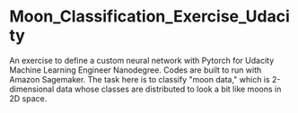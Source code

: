 # Moon_Classification_Exercise_Udacity
An exercise to define a custom neural network with Pytorch for Udacity Machine Learning Engineer Nanodegree. Codes are built to run with Amazon Sagemaker. The task here is to classify "moon data," which is 2-dimensional data whose classes are distributed to look a bit like moons in 2D space.
